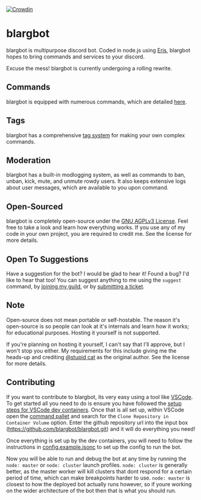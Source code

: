 [![Crowdin](https://badges.crowdin.net/blargbot/localized.svg)](https://crowdin.com/project/blargbot)

# blargbot

blargbot is multipurpose discord bot. Coded in node.js using [Eris](https://github.com/abalabahaha/eris), blargbot hopes to bring commands and services to your discord.

Excuse the mess! blargbot is currently undergoing a rolling rewrite.

## Commands

blargbot is equipped with numerous commands, which are detailed [here](https://blargbot.xyz/commands).

## Tags

blargbot has a comprehensive [tag system](https://blargbot.xyz/tags/) for making your own complex commands.

## Moderation

blargbot has a built-in modlogging system, as well as commands to ban, unban, kick, mute, and unmute rowdy users. It also keeps extensive logs about user messages, which are available to you upon command.

## Open-Sourced

blargbot is completely open-source under the [GNU AGPLv3 License](https://github.com/blargbot/blargbot/blob/master/LICENSE.MD). Feel free to take a look and learn how everything works. If you use any of my code in your own project, you are required to credit me. See the license for more details.

## Open To Suggestions

Have a suggestion for the bot? I would be glad to hear it! Found a bug? I'd like to hear that too! You can suggest anything to me using the `suggest` command, by [joining my guild](https://discord.gg/015GVxZxI8rtlJgXF), or by [submitting a ticket](https://github.com/blargbot/blargbot/issues).

## Note

Open-source does not mean portable or self-hostable. The reason it's open-source is so people can look at it's internals and learn how it works; for educational purposes. Hosting it yourself is not supported.

If you're planning on hosting it yourself, I can't say that I'll approve, but I won't stop you either. My requirements for this include giving me the heads-up and crediting [@stupid cat](https://github.com/Ratismal) as the original author. See the license for more details.

## Contributing

If you want to contribute to blargbot, its very easy using a tool like [VSCode](https://code.visualstudio.com/). To get started all you need to do is ensure you have followed the [setup steps for VSCode dev containers](https://code.visualstudio.com/docs/devcontainers/containers#_getting-started). Once that is all set up, within VSCode open the [command pallet](https://code.visualstudio.com/docs/getstarted/userinterface#_command-palette) and search for the `Clone Repository in Container Volume` option. Enter the github repository url into the input box (https://github.com/blargbot/blargbot.git) and it will do everything you need!

Once everything is set up by the dev containers, you will need to follow the instructions in [config.example.jsonc](./config.example.jsonc) to set up the config to run the bot.

Now you will be able to run and debug the bot at any time by running the `node: master` or `node: cluster` launch profiles. `node: cluster` is generally better, as the master worker will kill clusters that dont respond for a certain period of time, which can make breakpoints harder to use. `node: master` is closest to how the deployed bot actually runs however, so if youre working on the wider architecture of the bot then that is what you should run.